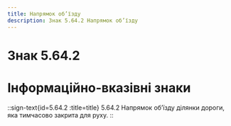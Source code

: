 ```yaml
---
title: Напрямок об’їзду
description: Знак 5.64.2 Напрямок об’їзду
---
```

# Знак 5.64.2
# Інформаційно-вказівні знаки
::sign-text{id=5.64.2 :title=title}
5.64.2 Напрямок об’їзду ділянки дороги, яка тимчасово закрита для руху.
::